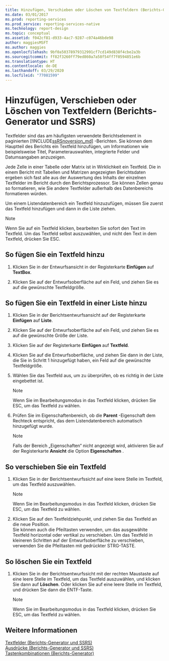 ```yaml
---
title: Hinzufügen, Verschieben oder Löschen von Textfeldern (Berichts-Generator) | Microsoft-Dokumentation
ms.date: 03/01/2017
ms.prod: reporting-services
ms.prod_service: reporting-services-native
ms.technology: report-design
ms.topic: conceptual
ms.assetid: f042cf81-d933-4ac7-9287-c074a46bde98
author: maggiesMSFT
ms.author: maggies
ms.openlocfilehash: 9bf0a50378979312991cf7cd149d838f4cbe2a3b
ms.sourcegitcommit: ff82f3260ff79ed860a7a58f54ff7f0594851e6b
ms.translationtype: HT
ms.contentlocale: de-DE
ms.lasthandoff: 03/29/2020
ms.locfileid: "77081599"
---
```

# <a name="add-move-or-delete-a-text-box-report-builder-and-ssrs"></a>Hinzufügen, Verschieben oder Löschen von Textfeldern (Berichts-Generator und SSRS)
  Textfelder sind das am häufigsten verwendete Berichtselement in paginierten [!INCLUDE[ssRSnoversion_md](../../includes/ssrsnoversion-md.md)] -Berichten. Sie können dem Hauptteil des Berichts ein Textfeld hinzufügen, um Informationen wie beispielsweise Titel, Parameterauswahlen, integrierte Felder und Datumsangaben anzuzeigen.  
  
 Jede Zelle in einer Tabelle oder Matrix ist in Wirklichkeit ein Textfeld. Die in einem Bericht mit Tabellen und Matrizen angezeigten Berichtsdaten ergeben sich fast alle aus der Auswertung des Inhalts der einzelnen Textfelder im Bericht durch den Berichtsprozessor. Sie können Zellen genau so formatieren, wie Sie andere Textfelder außerhalb des Datenbereichs formatieren würden.  
  
 Um einem Listendatenbereich ein Textfeld hinzuzufügen, müssen Sie zuerst das Textfeld hinzufügen und dann in die Liste ziehen.  
  
> [!NOTE]  
>  Wenn Sie auf ein Textfeld klicken, bearbeiten Sie sofort den Text im Textfeld. Um das Textfeld selbst auszuwählen, und nicht den Text in dem Textfeld, drücken Sie ESC.  
  
## <a name="to-add-a-text-box"></a>So fügen Sie ein Textfeld hinzu  
  
1.  Klicken Sie in der Entwurfsansicht in der Registerkarte **Einfügen** auf **TextBox**.  
  
2.  Klicken Sie auf der Entwurfsoberfläche auf ein Feld, und ziehen Sie es auf die gewünschte Textfeldgröße.  
  
## <a name="to-add-a-text-box-in-a-list"></a>So fügen Sie ein Textfeld in einer Liste hinzu  
  
1.  Klicken Sie in der Berichtsentwurfsansicht auf der Registerkarte **Einfügen** auf **Liste**.  
  
2.  Klicken Sie auf der Entwurfsoberfläche auf ein Feld, und ziehen Sie es auf die gewünschte Größe der Liste.  
  
3.  Klicken Sie auf der Registerkarte **Einfügen** auf **Textfeld**.  
  
4.  Klicken Sie auf die Entwurfsoberfläche, und ziehen Sie dann in der Liste, die Sie in Schritt 1 hinzugefügt haben, ein Feld auf die gewünschte Textfeldgröße.   
  
5.  Wählen Sie das Textfeld aus, um zu überprüfen, ob es richtig in der Liste eingebettet ist.  
  
    > [!NOTE]  
    >  Wenn Sie im Bearbeitungsmodus in das Textfeld klicken, drücken Sie ESC, um das Textfeld zu wählen.  
  
6.  Prüfen Sie im Eigenschaftenbereich, ob die **Parent** -Eigenschaft dem Rechteck entspricht, das dem Listendatenbereich automatisch hinzugefügt wurde.  
  
    > [!NOTE]  
    >  Falls der Bereich „Eigenschaften“ nicht angezeigt wird, aktivieren Sie auf der Registerkarte **Ansicht** die Option **Eigenschaften** .  
  
## <a name="to-move-a-text-box"></a>So verschieben Sie ein Textfeld  
  
1.  Klicken Sie in der Berichtsentwurfssicht auf eine leere Stelle im Textfeld, um das Textfeld auszuwählen.  
  
    > [!NOTE]  
    >  Wenn Sie im Bearbeitungsmodus in das Textfeld klicken, drücken Sie ESC, um das Textfeld zu wählen.  
  
2.  Klicken Sie auf den Textfeldziehpunkt, und ziehen Sie das Textfeld an die neue Position.   
    Sie können auch die Pfeiltasten verwenden, um das ausgewählte Textfeld horizontal oder vertikal zu verschieben. Um das Textfeld in kleineren Schritten auf der Entwurfsoberfläche zu verschieben, verwenden Sie die Pfeiltasten mit gedrückter STRG-TASTE.  
  
## <a name="to-delete-a-text-box"></a>So löschen Sie ein Textfeld  
  
1.  Klicken Sie in der Berichtsentwurfssicht mit der rechten Maustaste auf eine leere Stelle im Textfeld, um das Textfeld auszuwählen, und klicken Sie dann auf **Löschen**. Oder klicken Sie auf eine leere Stelle im Textfeld, und drücken Sie dann die ENTF-Taste.  
  
    > [!NOTE]  
    >  Wenn Sie im Bearbeitungsmodus in das Textfeld klicken, drücken Sie ESC, um das Textfeld zu wählen.  
  
## <a name="see-also"></a>Weitere Informationen  
 [Textfelder &#40;Berichts-Generator und SSRS&#41;](../../reporting-services/report-design/text-boxes-report-builder-and-ssrs.md)   
 [Ausdrücke &#40;Berichts-Generator und SSRS&#41;](../../reporting-services/report-design/expressions-report-builder-and-ssrs.md)   
 [Tastenkombinationen &#40;Berichts-Generator&#41;](../../reporting-services/report-builder/keyboard-shortcuts-report-builder.md)  
  
  
